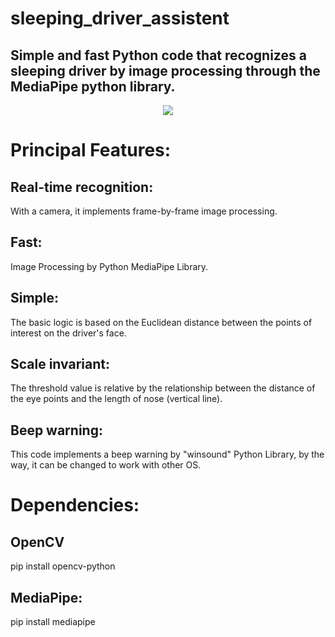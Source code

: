 # sleeping_driver_assistent
## Simple and fast Python code that recognizes a sleeping driver by image processing through the MediaPipe python library.

<div align="center">
<img src = "https://user-images.githubusercontent.com/90709774/133299772-34338dbf-a6ae-4b3c-af69-343617dc551a.png") />
</div>

# Principal Features:
## Real-time recognition:
With a camera, it implements frame-by-frame image processing.
## Fast:
Image Processing by Python MediaPipe Library.
## Simple: 
The basic logic is based on the Euclidean distance between the points of interest on the driver's face.
## Scale invariant:
The threshold value is relative by the relationship between the distance of the eye points and the length of nose (vertical line).
## Beep warning:
This code implements a beep warning by "winsound" Python Library, by the way, it can be changed to work with other OS.

# Dependencies:
##   OpenCV
pip install opencv-python
##   MediaPipe: 
pip install mediapipe

